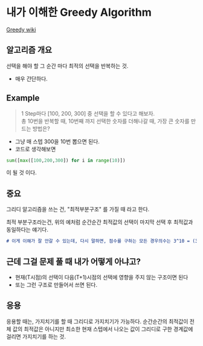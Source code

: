 # 내가 이해한 Greedy Algorithm

<a href src="https://namu.wiki/w/%EA%B7%B8%EB%A6%AC%EB%94%94%20%EC%95%8C%EA%B3%A0%EB%A6%AC%EC%A6%98">Greedy wiki</a>

## 알고리즘 개요
선택을 해야 할 그 순간 마다 최적의 선택을 반복하는 것.
- 매우 간단하다.

## Example
> 1 Step마다 [100, 200, 300] 중 선택을 할 수 있다고 해보자.  
> 총 10번을 반복할 때, 10번째 까지 선택한 숫자를 더해나갈 때, 가장 큰 숫자를 만드는 방법은?
- 그냥 매 스텝 300을 10번 뽑으면 된다.
- 코드로 생각해보면 
```python
sum([max([100,200,300]) for i in range(10)])
```
이 될 것 이다.

## 중요
그리디 알고리즘을 쓰는 건, "최적부분구조" 를 가질 때 라고 한다.

최적 부분구조라는건, 위의 예처럼 순간순간 최적값의 선택이 마지막 선택 후 최적값과 동일하다는 얘기다.  
```md  
# 이게 이해가 잘 안갈 수 있는데, 다시 말하면, 점수를 구하는 모든 경우의수는 3^10 = (3*3*3...3)이 되는데, 그걸 다 생각해서 최적값 3000 을 구한 것과 순간(300)씩 10번 선택해서 300*10을 구한 것과 동일하다는 얘기.
```

## 근데 그걸 문제 풀 때 내가 어떻게 아냐고?
- 현재(T시점)의 선택이 다음(T+1)시점의 선택에 영향을 주지 않는 구조이면 된다  
- 또는 그런 구조로 만들어서 쓰면 된다.

## 응용
응용할 때는, 가지치기를 할 때 그리디로 가지치기가 가능하다. 순간순간의 최적값이 전체 값의 최적값은 아니지만 최소한 현재 스텝에서 나오는 값이 그리디로 구한 경계값에 걸리면 가지치기를 하는 것.
